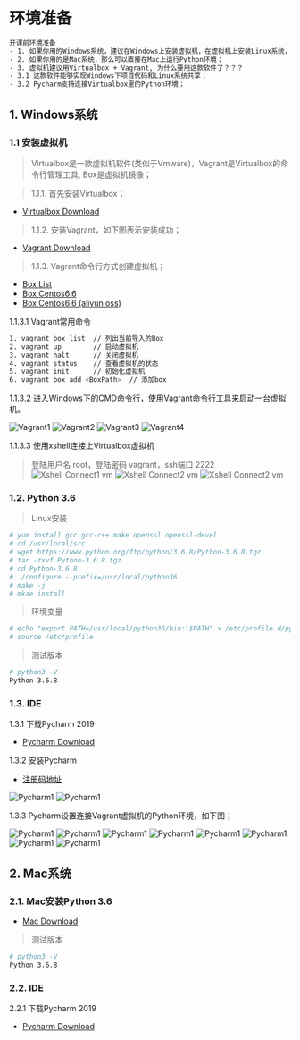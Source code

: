 # 环境准备

```bash
开课前环境准备
- 1. 如果你用的Windows系统，建议在Windows上安装虚拟机，在虚拟机上安装Linux系统，Linux系统上运行Python环境；
- 2. 如果你用的是Mac系统，那么可以直接在Mac上运行Python环境；
- 3. 虚拟机建议用Virtualbox + Vagrant, 为什么要用这款软件了？？？ 
- 3.1 这款软件能够实现Windows下项目代码和Linux系统共享；
- 3.2 Pycharm支持连接Virtualbox里的Python环境；
```

## 1. Windows系统


### 1.1 安装虚拟机

> Virtualbox是一款虚拟机软件(类似于Vmware)，Vagrant是Virtualbox的命令行管理工具, Box是虚拟机镜像；


> 1.1.1. 首先安装Virtualbox；

- [Virtualbox Download](https://download.virtualbox.org/virtualbox/5.2.26/VirtualBox-5.2.26-128414-Win.exe)



> 1.1.2. 安装Vagrant，如下图表示安装成功；

- [Vagrant Download](https://releases.hashicorp.com/vagrant/2.2.4/vagrant_2.2.4_x86_64.msi)


> 1.1.3. Vagrant命令行方式创建虚拟机；

- [Box List](http://www.vagrantbox.es/)
- [Box Centos6.6](https://github.com/tommy-muehle/puppet-vagrant-boxes/releases/download/1.0.0/centos-6.6-x86_64.box)
- [Box Centos6.6 (aliyun oss)](https://51reboot.oss-cn-beijing.aliyuncs.com/%E8%AE%AD%E7%BB%83%E8%90%A51%E6%9C%9F/%E8%BD%AF%E4%BB%B6%E5%8C%85/centos-6.6-x86_64.box)


1.1.3.1 Vagrant常用命令

```bash
1. vagrant box list  // 列出当前导入的Box
2. vagrant up        // 启动虚拟机
3. vagrant halt      // 关闭虚拟机
4. vagrant status    // 查看虚拟机的状态
5. vagrant init      // 初始化虚拟机
6. vagrant box add <BoxPath>  // 添加box
```

1.1.3.2 进入Windows下的CMD命令行，使用Vagrant命令行工具来启动一台虚拟机。

![Vagrant1](../../51reboot/imgs/vagrant1.png)
![Vagrant2](../../51reboot/imgs/vagrant2.png)
![Vagrant3](../../51reboot/imgs/vagrant3.png)
![Vagrant4](../../51reboot/imgs/vagrant4.png)


1.1.3.3 使用xshell连接上Virtualbox虚拟机
> 登陆用户名 root，登陆密码 vagrant，ssh端口 2222
![Xshell Connect1 vm](../../51reboot/imgs/vagrant5-xshell.png)
![Xshell Connect2 vm](../../51reboot/imgs/vagrant6-xshell.png)
![Xshell Connect2 vm](../../51reboot/imgs/vagrant7-xshell.png)


### 1.2. Python 3.6

> Linux安装
```bash
# yum install gcc gcc-c++ make openssl openssl-devel
# cd /usr/local/src
# wget https://www.python.org/ftp/python/3.6.8/Python-3.6.8.tgz
# tar -zxvf Python-3.6.8.tgz
# cd Python-3.6.8
# ./configure --prefix=/usr/local/python36
# make -j
# mkae install
```

> 环境变量
```bash
# echo "export PATH=/usr/local/python36/bin:\$PATH" > /etc/profile.d/python36.sh
# source /etc/profile
```

> 测试版本
```bash
# python3 -V
Python 3.6.8
```

### 1.3. IDE

1.3.1 下载Pycharm 2019

- [Pycharm Download](https://www.jetbrains.com/pycharm/download/download-thanks.html?platform=windows)



1.3.2 安装Pycharm

- [注册码地址](http://idea.lanyus.com)

![Pycharm1](../../51reboot/imgs/pycharm1.jpg)
![Pycharm1](../../51reboot/imgs/pycharm3.png)


1.3.3 Pycharm设置连接Vagrant虚拟机的Python环境，如下图；

![Pycharm1](../../51reboot/imgs/pycharm4.png)
![Pycharm1](../../51reboot/imgs/pycharm5.png)
![Pycharm1](../../51reboot/imgs/pycharm6.png)
![Pycharm1](../../51reboot/imgs/pycharm7.png)
![Pycharm1](../../51reboot/imgs/pycharm8.png)
![Pycharm1](../../51reboot/imgs/pycharm9.png)
![Pycharm1](../../51reboot/imgs/pycharm10.png)
![Pycharm1](../../51reboot/imgs/pycharm11.png)


## 2. Mac系统


### 2.1. Mac安装Python 3.6

- [Mac Download](https://www.python.org/ftp/python/3.6.8/python-3.6.8-macosx10.9.pkg)


> 测试版本
```bash
# python3 -V
Python 3.6.8
```


### 2.2. IDE

2.2.1 下载Pycharm 2019

- [Pycharm Download](https://www.jetbrains.com/pycharm/download/download-thanks.html?platform=mac)
